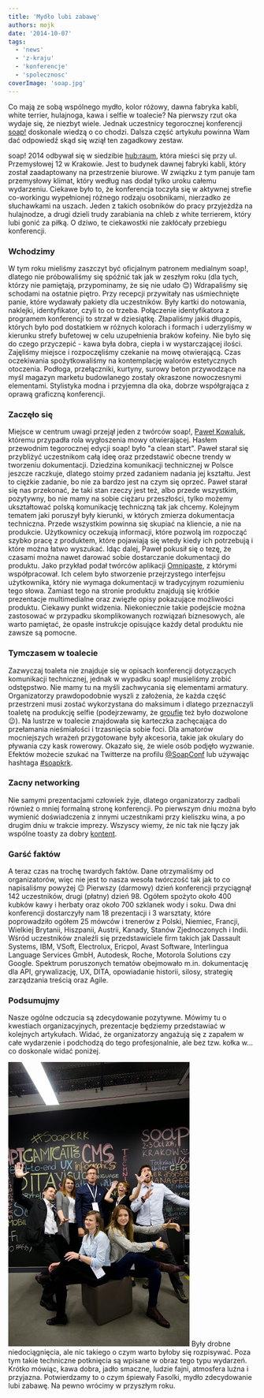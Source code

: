 ```yaml
---
title: 'Mydło lubi zabawę'
authors: mojk
date: '2014-10-07'
tags:
  - 'news'
  - 'z-kraju'
  - 'konferencje'
  - 'spolecznosc'
coverImage: 'soap.jpg'
---
```


Co mają ze sobą wspólnego mydło, kolor różowy, dawna fabryka kabli, white
terrier, hulajnoga, kawa i selfie w toalecie? Na pierwszy rzut oka wydaje się,
że niezbyt wiele. Jednak uczestnicy tegorocznej konferencji
[soap!](http://soapconf.com/) doskonale wiedzą o co chodzi. Dalsza część
artykułu powinna Wam dać odpowiedź skąd się wziął ten zagadkowy zestaw.

<!--truncate-->

soap! 2014 odbywał się w siedzibie [hub:raum](https://www.hubraum.com/), która
mieści się przy ul. Przemysłowej 12 w Krakowie. Jest to budynek dawnej fabryki
kabli, który został zaadaptowany na przestrzenie biurowe. W związku z tym panuje
tam przemysłowy klimat, który według nas dodał tylko uroku całemu wydarzeniu.
Ciekawe było to, że konferencja toczyła się w aktywnej strefie co-workingu
wypełnionej różnego rodzaju osobnikami, nierzadko ze słuchawkami na uszach.
Jeden z takich osobników do pracy przyjeżdża na hulajnodze, a drugi dzieli trudy
zarabiania na chleb z white terrierem, który lubi gonić za piłką. O dziwo, te
ciekawostki nie zakłócały przebiegu konferencji.

### Wchodzimy

W tym roku mieliśmy zaszczyt być oficjalnym patronem medialnym soap!, dlatego
nie próbowaliśmy się spóźnić tak jak w zeszłym roku (dla tych, którzy nie
pamiętają, przypominamy, że się nie udało 😊) Wdrapaliśmy się schodami na
ostatnie piętro. Przy recepcji przywitały nas uśmiechnięte panie, które wydawały
pakiety dla uczestników. Były kartki do notowania, naklejki, identyfikator,
czyli to co trzeba. Połączenie identyfikatora z programem konferencji to strzał
w dziesiątkę. Złapaliśmy jakiś długopis, których było pod dostatkiem w różnych
kolorach i formach i uderzyliśmy w kierunku strefy bufetowej w celu uzupełnienia
braków kofeiny. Nie było się do czego przyczepić - kawa była dobra, ciepła i w
wystarczającej ilości. Zajęliśmy miejsce i rozpoczęliśmy czekanie na mowę
otwierającą. Czas oczekiwania spożytkowaliśmy na kontemplację walorów
estetycznych otoczenia. Podłoga, przełączniki, kurtyny, surowy beton przywodzące
na myśl magazyn marketu budowlanego zostały okraszone nowoczesnymi elementami.
Stylistyka modna i przyjemna dla oka, dobrze współgrająca z oprawą graficzną
konferencji.

### Zaczęło się

Miejsce w centrum uwagi przejął jeden z twórców soap!,
[Paweł Kowaluk](http://soapconf.com/team/), któremu przypadła rola wygłoszenia
mowy otwierającej. Hasłem przewodnim tegorocznej edycji soap! było "a clean
start". Paweł starał się przybliżyć uczestnikom całą ideę oraz przedstawić
obecne trendy w tworzeniu dokumentacji. Dziedzina komunikacji technicznej w
Polsce jeszcze raczkuje, dlatego stoimy przed zadaniem nadania jej kształtu.
Jest to ciężkie zadanie, bo nie za bardzo jest na czym się oprzeć. Paweł starał
się nas przekonać, że taki stan rzeczy jest też, albo przede wszystkim,
pozytywny, bo nie mamy na sobie ciężaru przeszłości, tylko możemy ukształtować
polską komunikację techniczną tak jak chcemy. Kolejnym tematem jaki poruszył
były kierunki, w których zmierza dokumentacja techniczna. Przede wszystkim
powinna się skupiać na kliencie, a nie na produkcie. Użytkownicy oczekują
informacji, które pozwolą im rozpocząć szybko pracę z produktem, które pojawiają
się wtedy kiedy ich potrzebują i które można łatwo wyszukać. Idąc dalej, Paweł
pokusił się o tezę, że czasami można nawet darować sobie dostarczanie
dokumentacji do produktu. Jako przykład podał twórców aplikacji
[Omnipaste](https://www.omnipasteapp.com/), z którymi współpracował. Ich celem
było stworzenie przejrzystego interfejsu użytkownika, który nie wymaga
dokumentacji w tradycyjnym rozumieniu tego słowa. Zamiast tego na stronie
produktu znajdują się krótkie prezentacje multimedialne oraz zwięzłe opisy
pokazujące możliwości produktu. Ciekawy punkt widzenia. Niekoniecznie takie
podejście można zastosować w przypadku skomplikowanych rozwiązań biznesowych,
ale warto pamiętać, że opasłe instrukcje opisujące każdy detal produktu nie
zawsze są pomocne.

### Tymczasem w toalecie

Zazwyczaj toaleta nie znajduje się w opisach konferencji dotyczących komunikacji
technicznej, jednak w wypadku soap! musieliśmy zrobić odstępstwo. Nie mamy tu na
myśli zachwycania się elementami armatury. Organizatorzy prawdopodobnie wyszli z
założenia, że każda część przestrzeni musi zostać wykorzystana do maksimum i
dlatego przeznaczyli toaletę na produkcję selfie (podejrzewamy, że
[groufie](http://www.dailytech.com/Huawei+Trademarks+Groufie+a+Panoramic+Selfie/article34889.htm)
też było dozwolone 😉). Na lustrze w toalecie znajdowała się karteczka
zachęcająca do przełamania nieśmiałości i trzasnięcia sobie foci. Dla amatorów
mocniejszych wrażeń przygotowane były akcesoria, takie jak okulary do pływania
czy kask rowerowy. Okazało się, że wiele osób podjęło wyzwanie. Efektów możecie
szukać na Twitterze na profilu [@SoapConf](https://twitter.com/SoapConf) lub
używając hashtaga [#soapkrk](https://twitter.com/hashtag/soapkrk).

### Zacny networking

Nie samymi prezentacjami człowiek żyje, dlatego organizatorzy zadbali również o
mniej formalną stronę konferencji. Po pierwszym dniu można było wymienić
doświadczenia z innymi uczestnikami przy kieliszku wina, a po drugim dniu w
trakcie imprezy. Wszyscy wiemy, że nic tak nie łączy jak wspólne toasty za dobry
[kontent](http://techwriter.pl/langlydz-part-najn/).

### Garść faktów

A teraz czas na trochę twardych faktów. Dane otrzymaliśmy od organizatorów, więc
nie jest to nasza wesoła twórczość tak jak to co napisaliśmy powyżej 😉 Pierwszy
(darmowy) dzień konferencji przyciągnął 142 uczestników, drugi (płatny)
dzień 98. Ogółem spożyto około 400 kubków kawy i herbaty oraz około 700 szklanek
wody i soku. Dwa dni konferencji dostarczyły nam 18 prezentacji i 3 warsztaty,
które poprowadziło ogółem 25 mówców i trenerów z Polski, Niemiec, Francji,
Wielkiej Brytanii, Hiszpanii, Austrii, Kanady, Stanów Zjednoczonych i Indii.
Wśród uczestników znaleźli się przedstawiciele firm takich jak Dassault Systems,
IBM, VSoft, Electrolux, Ericpol, Avast Software, Interlingua Language Services
GmbH, Autodesk, Roche, Motorola Solutions czy Google. Spektrum poruszonych
tematów obejmowało m.in. dokumentację dla API, grywalizację, UX, DITA,
opowiadanie historii, silosy, strategię zarządzania treścią oraz Agile.

### Podsumujmy

Nasze ogólne odczucia są zdecydowanie pozytywne. Mówimy tu o kwestiach
organizacyjnych, prezentacje będziemy przedstawiać w kolejnych artykułach.
Widać, że organizatorzy angażują się z zapałem w całe wydarzenie i podchodzą do
tego profesjonalnie, ale bez tzw. kołka w... co doskonale widać poniżej.

![_DSC7032](images/DSC7032.jpg) Były drobne niedociągnięcia, ale nic takiego o
czym warto byłoby się rozpisywać. Poza tym takie techniczne potknięcia są
wpisane w obraz tego typu wydarzeń. Krótko mówiąc, kawa dobra, jadło smaczne,
ludzie fajni, atmosfera luźna i przyjazna. Potwierdzamy to o czym śpiewały
Fasolki, mydło zdecydowanie lubi zabawę. Na pewno wrócimy w przyszłym roku.
